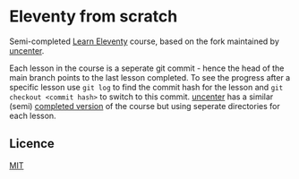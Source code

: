 # Eleventy from scratch

Semi-completed [Learn Eleventy](https://learn-eleventy.pages.dev) course, based on the fork maintained by [uncenter](https://github.com/uncenter/learn-eleventy).

Each lesson in the course is a seperate git commit - hence the head of the main branch points to the last lesson completed. To see the progress after a specific lesson use `git log` to
find the commit hash for the lesson and `git checkout <commit hash>` to switch to this commit. [uncenter](https://github.com/uncenter/) has a similar (semi)
[completed version](https://github.com/uncenter/learn-eleventy-completed) of the course but using seperate directories for each lesson.

## Licence

[MIT](LICENSE)
